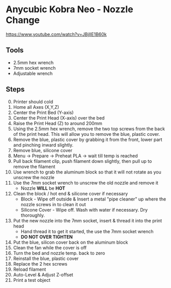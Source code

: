 # Anycubic Kobra Neo - Nozzle Change
https://www.youtube.com/watch?v=JBjIIE1B60k

## Tools
* 2.5mm hex wrench
* 7mm socket wrench
* Adjustable wrench

## Steps
0. Printer should cold
1. Home all Axes (X,Y,Z)
2. Center the Print Bed (Y-axis)
3. Center the Print Head (X-axis) over the bed
4. Raise the Print Head (Z) to around 200mm
5. Using the 2.5mm hex wrench, remove the two top screws from the back of the print head. This will allow you to remove the blue, plastic cover.
6. Remove the blue, plastic cover by grabbing it from the front, lower part and pinching inward slightly.
7. Remove blue, silicone cover
8. Menu -> Prepare -> Preheat PLA -> wait till temp is reached
9. Pull back filament clip, push filament down slightly, then pull up to remove the filament
10. Use wrench to grab the aluminum block so that it will not rotate as you unscrew the nozzle
11. Use the 7mm socket wrench to unscrew the old nozzle and remove it
    * Nozzle **WILL** be **HOT**
12. Clean the block / hot end & silicone cover if necessary
    * Block - Wipe off outside & Insert a metal "pipe cleaner" up where the nozzle screws in to clean it out
    * Silicone Cover - Wipe off. Wash with water if necessary. Dry thoroughly.
13. Put the new nozzle into the 7mm socket, insert & thread it into the print head
    * Hand thread it to get it started, the use the 7mm socket wrench
    * **DO NOT OVER TIGHTEN**
14. Put the blue, silicon cover back on the aluminum block
15. Clean the fan while the cover is off
16. Turn the bed and nozzle temp. back to zero
17. Reinstall the blue, plastic cover
18. Replace the 2 hex screws
19. Reload filament
20. Auto-Level & Adjust Z-offset
21. Print a test object
